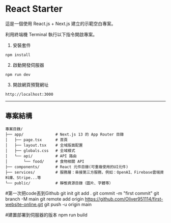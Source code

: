 # React Starter

這是一個使用 React.js + Next.js 建立的示範空白專案。

利用終端機 Terminal 執行以下指令開啟專案。

1. 安裝套件
```
npm install
```

2. 啟動開發伺服器
```
npm run dev
```

3. 開啟網頁預覽網址
```
http://localhost:3000
```

--------

## 專案結構

```
專案目錄/
├── app/              # Next.js 13 的 App Router 目錄
│   ├── page.tsx      # 首頁
│   ├── layout.tsx    # 全域版面配置
│   ├── globals.css   # 全域樣式
│   └── api/          # API 路由
│       └── food/     # 食物相關 API
├── components/       # React 元件目錄(可重複使用的UI元件)
├── services/         # 服務層：串接第三方服務，例如：OpenAI、Firebase雲端資料庫、Stripe...等
└── public/           # 靜態資源目錄（圖片、字體等）
```


#第一次把code丟到Github
git init
git add .
git commit -m "first commit"
git branch -M main
git remote add origin https://github.com/Oliver951114/first-website-online.git
git push -u origin main

#建置部署到伺服器的版本
npm run build